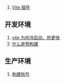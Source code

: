1. [Vite 插件](/articles/前端工程化/vite/Vite插件.md)

## 开发环境

1. [vite 为何冷启动、热更快](/articles/前端工程化/vite/vite为何冷启动、热更快.md)
2. [什么是预构建](/articles/前端工程化/vite/什么是预构建.md)

## 生产环境

1. [构建拆包](/articles/前端工程化/vite/构建拆包.md)

